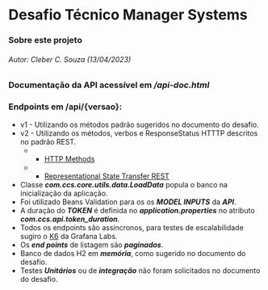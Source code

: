 # Desafio Técnico Manager Systems

### Sobre este projeto
###### Autor: Cleber C. Souza (13/04/2023)

### Documentação da API acessível em ***/api-doc.html***

### Endpoints em /api/{versao}:
 
*  v1 - Utilizando os métodos padrão sugeridos no documento do desafio.
*  v2 - Utilizando os métodos, verbos e ResponseStatus HTTTP descritos no padrão REST.
    * * [HTTP Methods](https://developer.mozilla.org/pt-BR/docs/Web/HTTP/Methods)
    * * [Representational State Transfer REST](https://www.service-architecture.com/articles/web-services/representational-state-transfer-rest.html)
* Classe ***com.ccs.core.utils.data.LoadData*** popula o banco na inicialização da aplicação.
* Foi utilizado Beans Validation para os os ***MODEL INPUTS*** da ***API***.
* A duração do ***TOKEN*** é definida no ***application.properties*** no atributo ***com.ccs.api.token_duration***.
* Todos os endpoints são assíncronos, para testes de escalabilidade sugiro o [K6](https://k6.io/) da Grafana Labs.
* Os ***end points*** de listagem são ***paginados***.
* Banco de dados H2 em ***memória***, como sugerido no documento do desafio. 
* Testes ***Unitários*** ou de ***integração*** não foram solicitados no documento do desafio.